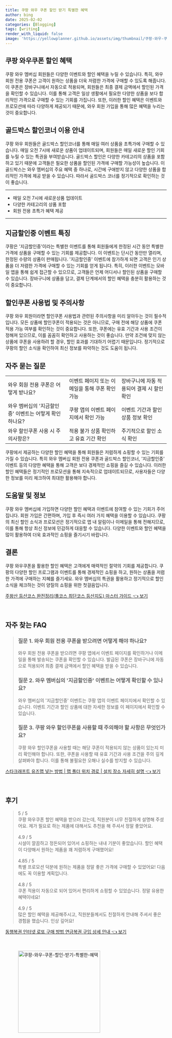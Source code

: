 ```yaml
---
title: 쿠팡 와우 쿠폰 할인 받기 특별한 혜택
author: bing
date: 2025-02-02
categories: [Blogging]
tags: [writing]
render_with_liquid: false
image: 'https://yellowplanner.github.io/assets/img/thumbnail/쿠팡-와우-쿠폰-할인-받기-특별한-혜택.webp'
---
```



<h2 id='와우쿠폰할인혜택'>쿠팡 와우쿠폰 할인 혜택</h2>

<p>쿠팡 와우 멤버십 회원들은 다양한 이벤트와 할인 혜택을 누릴 수 있습니다. 특히, 와우 회원 전용 쿠폰은 고객이 원하는 상품을 더욱 저렴한 가격에 구매할 수 있도록 해줍니다. 이 쿠폰은 장바구니에서 자동으로 적용되며, 회원들은 최종 결제 금액에서 할인된 가격을 확인할 수 있습니다. 이를 통해 고객은 일상 생활에서 필요한 다양한 상품을 보다 합리적인 가격으로 구매할 수 있는 기회를 가집니다. 또한, 이러한 할인 혜택은 이벤트와 프로모션에 따라 다양하게 제공되기 때문에, 와우 회원 가입을 통해 많은 혜택을 누리는 것이 중요합니다.</p>

<h2 id='골드박스할인코너이용안내'>골드박스 할인코너 이용 안내</h2>

<p>쿠팡 와우 회원들은 골드박스 할인코너를 통해 매일 여러 상품을 초특가에 구매할 수 있습니다. 매일 오전 7시에 새로운 상품이 업데이트되며, 회원들은 매일 새로운 할인 기회를 누릴 수 있는 특권을 부여받습니다. 골드박스 할인은 다양한 카테고리의 상품을 포함하고 있기 때문에 고객들은 필요한 상품을 할인된 가격에 구매할 가능성이 높습니다. 이 골드박스는 와우 멤버십의 주요 혜택 중 하나로, 시간에 구애받지 않고 다양한 상품을 합리적인 가격에 제공 받을 수 있습니다. 따라서 골드박스 코너를 정기적으로 확인하는 것이 좋습니다.</p>

<hr />

<ul>
    <li>매일 오전 7시에 새로운상품 업데이트</li>
    <li>다양한 카테고리의 상품 포함</li>
    <li>회원 전용 초특가 혜택 제공</li>
</ul>

<hr />

<h2 id='지금할인중이벤트특징'>지금할인중 이벤트 특징</h2>

<p>쿠팡은 '지금할인중'이라는 특별한 이벤트를 통해 회원들에게 한정된 시간 동안 특별한 가격에 상품을 구매할 수 있는 기회를 제공합니다. 이 이벤트는 단시간 동안만 열리며, 한정된 수량의 상품이 판매됩니다. '지금할인중' 이벤트에 참가하게 되면 고객은 인기 상품을 더 저렴한 가격에 구매할 수 있는 기회를 얻게 됩니다. 특히, 이러한 이벤트는 모바일 앱을 통해 쉽게 접근할 수 있으므로, 고객들은 언제 어디서나 할인된 상품을 구매할 수 있습니다. 장바구니에 상품을 담고, 결제 단계에서의 할인 혜택을 충분히 활용하는 것이 중요합니다.</p>

<h2 id='할인쿠폰사용법및주의사항'>할인쿠폰 사용법 및 주의사항</h2>

<p>쿠팡 와우 회원이라면 할인쿠폰 사용법과 관련된 주의사항을 미리 알아두는 것이 필수적입니다. 모든 상품에 할인쿠폰이 적용되는 것은 아니므로, 구매 전에 해당 상품에 쿠폰 적용 가능 여부를 확인하는 것이 중요합니다. 또한, 쿠폰에는 유효 기간과 사용 조건이 정해져 있으므로, 이를 꼼꼼히 확인하고 사용하는 것이 좋습니다. 만약 조건에 맞지 않는 상품에 쿠폰을 사용하려 할 경우, 할인 효과를 기대하기 어렵기 때문입니다. 정기적으로 쿠팡의 할인 소식을 확인하여 최신 정보를 파악하는 것도 도움이 됩니다.</p>

<h2 id='자주묻는질문'>자주 묻는 질문</h2>

<table>
    <tr>
        <td>와우 회원 전용 쿠폰은 어떻게 받나요?</td>
        <td>이벤트 페이지 또는 이메일을 통해 쿠폰 확인 가능</td>
        <td>장바구니에 자동 적용되어 결제 시 할인 확인</td>
    </tr>
    <tr>
        <td>와우 멤버십의 '지금할인중' 이벤트는 어떻게 확인하나요?</td>
        <td>쿠팡 앱의 이벤트 페이지에서 확인 가능</td>
        <td>이벤트 기간과 할인 상품 정보 확인</td>
    </tr>
    <tr>
        <td>와우 할인쿠폰 사용 시 주의사항은?</td>
        <td>적용 불가 상품 확인하고 유효 기간 확인</td>
        <td>주기적으로 할인 소식 확인</td>
    </tr>
</table>

<p>쿠팡에서 제공하는 다양한 할인 혜택을 통해 회원들은 저렴하게 쇼핑할 수 있는 기회를 가질 수 있습니다. 특히 와우 멤버십 회원 전용 쿠폰과 골드박스 할인코너, '지금할인중' 이벤트 등의 다양한 혜택을 통해 고객은 보다 경제적인 쇼핑을 즐길 수 있습니다. 이러한 할인 혜택들은 정기적인 프로모션을 통해 지속적으로 업데이트되므로, 사용자들은 다양한 정보를 미리 체크하여 최대한 활용해야 합니다.</p>

<h2 id='도움말및정보'>도움말 및 정보</h2>

<p>쿠팡 와우 멤버십에 가입하면 다양한 할인 혜택과 이벤트에 참여할 수 있는 기회가 주어집니다. 회원 가입은 간편하며, 가입 후 즉시 여러 가지 혜택을 이용할 수 있습니다. 쿠팡의 최신 할인 소식과 프로모션은 정기적으로 앱 내 알림이나 이메일을 통해 전해지므로, 이를 통해 항상 최신 정보에 민감하게 대응할 수 있습니다. 다양한 이벤트와 할인 혜택을 많이 활용하여 더욱 효과적인 쇼핑을 즐기시기 바랍니다.</p>

<h2 id='결론'>결론</h2>

<p>쿠팡 와우쿠폰을 활용한 할인 혜택은 고객에게 매력적인 절약의 기회를 제공합니다. 쿠팡의 다양한 할인 프로그램과 이벤트를 통해 경제적인 쇼핑을 하고, 원하는 상품을 저렴한 가격에 구매하는 지혜를 즐기세요. 와우 멤버십의 특권을 활용하고 정기적으로 할인 소식을 체크하는 것이 양질의 쇼핑을 위한 첫걸음입니다.</p>


<p><a class="click-button" title="주왕산 등산코스 완전정리(풀코스 최단코스 등산지도) 마스터 가이드" href="https://yellowplanner.github.io/posts/%EC%A3%BC%EC%99%95%EC%82%B0-%EB%93%B1%EC%82%B0%EC%BD%94%EC%8A%A4-%EC%99%84%EC%A0%84%EC%A0%95%EB%A6%AC(%ED%92%80%EC%BD%94%EC%8A%A4-%EC%B5%9C%EB%8B%A8%EC%BD%94%EC%8A%A4-%EB%93%B1%EC%82%B0%EC%A7%80%EB%8F%84)-%EB%A7%88%EC%8A%A4%ED%84%B0-%EA%B0%80%EC%9D%B4%EB%93%9C/" rel="dofollow">주왕산 등산코스 완전정리(풀코스 최단코스 등산지도) 마스터 가이드 👈 보기</a></p><br>
<h2 id='자주_찾는_FAQ'>자주 찾는 FAQ</h2>
<div itemscope="" itemtype="https://schema.org/FAQPage"> 
<blockquote> 
<div itemscope="" itemprop="mainEntity" itemtype="https://schema.org/Question"> 
<h3 itemprop="name">질문 1. 와우 회원 전용 쿠폰을 받으려면 어떻게 해야 하나요?</h3> 
<div itemscope="" itemprop="acceptedAnswer" itemtype="https://schema.org/Answer"> 
<span itemprop="text"> 
<p>와우 회원 전용 쿠폰을 받으려면 쿠팡 앱에서 이벤트 페이지를 확인하거나 이메일을 통해 발송되는 쿠폰을 확인할 수 있습니다. 발급된 쿠폰은 장바구니에 자동으로 적용되어 최종 결제 금액에서 할인 혜택을 받을 수 있습니다.</p> 
</span> 
</div> 
</div> 

<div itemscope="" itemprop="mainEntity" itemtype="https://schema.org/Question"> 
<h3 itemprop="name">질문 2. 와우 멤버십의 '지금할인중' 이벤트는 어떻게 확인할 수 있나요?</h3> 
<div itemscope="" itemprop="acceptedAnswer" itemtype="https://schema.org/Answer"> 
<span itemprop="text"> 
<p>와우 멤버십의 '지금할인중' 이벤트는 쿠팡 앱의 이벤트 페이지에서 확인할 수 있습니다. 이벤트 기간과 할인 상품에 대한 자세한 정보를 이 페이지에서 확인할 수 있습니다.</p> 
</span> 
</div> 
</div> 

<div itemscope="" itemprop="mainEntity" itemtype="https://schema.org/Question"> 
<h3 itemprop="name">질문 3. 쿠팡 와우 할인쿠폰을 사용할 때 주의해야 할 사항은 무엇인가요?</h3> 
<div itemscope="" itemprop="acceptedAnswer" itemtype="https://schema.org/Answer"> 
<span itemprop="text"> 
<p>쿠팡 와우 할인쿠폰을 사용할 때는 해당 쿠폰이 적용되지 않는 상품이 있는지 미리 확인해야 합니다. 또한, 쿠폰을 사용할 때 유효 기간과 사용 조건을 주의 깊게 살펴봐야 합니다. 이를 통해 불필요한 오해나 실수를 방지할 수 있습니다.</p> 
</span> 
</div> 
</div> 
</blockquote> 
</div>
<p><a class="click-button" title="스타크래프트 유즈맵 넣는 방법 | 맵 폴더 위치 경로 | 설치 장소 자세히 설명" href="https://yellowplanner.github.io/posts/%EC%8A%A4%ED%83%80%ED%81%AC%EB%9E%98%ED%94%84%ED%8A%B8-%EC%9C%A0%EC%A6%88%EB%A7%B5-%EB%84%A3%EB%8A%94-%EB%B0%A9%EB%B2%95-%EB%A7%B5-%ED%8F%B4%EB%8D%94-%EC%9C%84%EC%B9%98-%EA%B2%BD%EB%A1%9C-%EC%84%A4%EC%B9%98-%EC%9E%A5%EC%86%8C-%EC%9E%90%EC%84%B8%ED%9E%88-%EC%84%A4%EB%AA%85/" rel="dofollow">스타크래프트 유즈맵 넣는 방법 | 맵 폴더 위치 경로 | 설치 장소 자세히 설명 👈 보기</a></p><br>
<h2 id='후기'>후기</h2>
<div itemscope itemtype="https://schema.org/Product">
  <blockquote>
  <div itemprop="review" itemscope itemtype="https://schema.org/Review">
      <div itemprop="reviewRating" itemscope itemtype="https://schema.org/Rating"> <span itemprop="ratingValue">5</span> / <span itemprop="bestRating">5</span> </div>
      <span itemprop="reviewBody">쿠팡 와우쿠폰 할인 혜택을 받으러 갔는데, 직원분이 너무 친절하게 설명해 주셨어요. 제가 필요로 하는 제품에 대해서도 추천을 해 주셔서 정말 좋았어요.</span>
  </div>
  <br>
  <div itemprop="review" itemscope itemtype="https://schema.org/Review">
      <div itemprop="reviewRating" itemscope itemtype="https://schema.org/Rating"> <span itemprop="ratingValue">4.9</span> / <span itemprop="bestRating">5</span> </div>
      <span itemprop="reviewBody">시설이 깔끔하고 정돈되어 있어서 쇼핑하는 내내 기분이 좋았습니다. 할인 혜택이 다양해서 원하는 제품을 꽤 저렴하게 구매했어요!</span>
  </div>
  <br>
  <div itemprop="review" itemscope itemtype="https://schema.org/Review">
      <div itemprop="reviewRating" itemscope itemtype="https://schema.org/Rating"> <span itemprop="ratingValue">4.85</span> / <span itemprop="bestRating">5</span> </div>
      <span itemprop="reviewBody">특별 프로모션 덕분에 원하는 제품을 정말 좋은 가격에 구매할 수 있었어요! 다음에도 꼭 이용할 계획입니다.</span>
  </div>
  <br>
  <div itemprop="review" itemscope itemtype="https://schema.org/Review">
      <div itemprop="reviewRating" itemscope itemtype="https://schema.org/Rating"> <span itemprop="ratingValue">4.8</span> / <span itemprop="bestRating">5</span> </div>
      <span itemprop="reviewBody">쿠폰 적용이 자동으로 되어 있어서 편리하게 쇼핑할 수 있었습니다. 정말 유용한 혜택이네요!</span>
  </div>
  <br>
  <div itemprop="review" itemscope itemtype="https://schema.org/Review">
      <div itemprop="reviewRating" itemscope itemtype="https://schema.org/Rating"> <span itemprop="ratingValue">4.9</span> / <span itemprop="bestRating">5</span> </div>
      <span itemprop="reviewBody">많은 할인 혜택을 제공해주시고, 직원분들께서도 친절하게 안내해 주셔서 좋은 경험을 했습니다. 인상 깊어요!</span>
  </div>
</blockquote>
</div>
<p><a class="click-button" title="동행복권 인터넷 로또 구매 방법 연금복권 구입 상세 안내" href="https://yellowplanner.github.io/posts/%EB%8F%99%ED%96%89%EB%B3%B5%EA%B6%8C-%EC%9D%B8%ED%84%B0%EB%84%B7-%EB%A1%9C%EB%98%90-%EA%B5%AC%EB%A7%A4-%EB%B0%A9%EB%B2%95-%EC%97%B0%EA%B8%88%EB%B3%B5%EA%B6%8C-%EA%B5%AC%EC%9E%85-%EC%83%81%EC%84%B8-%EC%95%88%EB%82%B4/" rel="dofollow">동행복권 인터넷 로또 구매 방법 연금복권 구입 상세 안내 👈 보기</a></p><br>
<figure class="image"><img src="https://yellowplanner.github.io/assets/img/thumbnail/쿠팡-와우-쿠폰-할인-받기-특별한-혜택.webp" alt="쿠팡-와우-쿠폰-할인-받기-특별한-혜택" width="256" height="256"></figure>